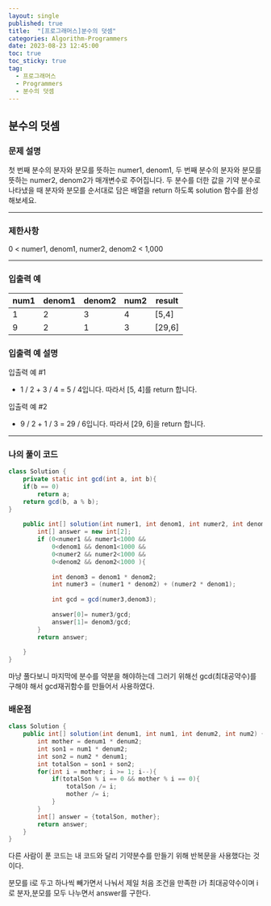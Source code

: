 ```yaml
---
layout: single
published: true
title:  "[프로그래머스]분수의 덧셈"
categories: Algorithm-Programmers
date: 2023-08-23 12:45:00
toc: true
toc_sticky: true
tag:   
  - 프로그래머스
  - Programmers
  - 분수의 덧셈
---
```


## 분수의 덧셈

### 문제 설명
첫 번째 분수의 분자와 분모를 뜻하는 numer1, denom1, 두 번째 분수의 분자와 분모를 뜻하는 numer2, denom2가 매개변수로 주어집니다. 두 분수를 더한 값을 기약 분수로 나타냈을 때 분자와 분모를 순서대로 담은 배열을 return 하도록 solution 함수를 완성해보세요.

----------------

### 제한사항

0 < numer1, denom1, numer2, denom2 < 1,000



----------------

### 입출력 예

|num1   |denom1    |denom2 |	num2|	result|
|---|---|---|---|---|
|1|2|3|4|[5,4]|
|9|2|1|3|[29,6]|


### 입출력 예 설명

입출력 예 #1
* 1 / 2 + 3 / 4 = 5 / 4입니다. 따라서 [5, 4]를 return 합니다.
  
입출력 예 #2
* 9 / 2 + 1 / 3 = 29 / 6입니다. 따라서 [29, 6]을 return 합니다.



----------------

### 나의 풀이 코드

```java
class Solution {
    private static int gcd(int a, int b){
    if(b == 0) 
        return a; 
    return gcd(b, a % b); 
}
    
    public int[] solution(int numer1, int denom1, int numer2, int denom2) {
        int[] answer = new int[2];
        if (0<numer1 && numer1<1000 && 
            0<denom1 && denom1<1000 && 
            0<numer2 && numer2<1000 && 
            0<denom2 && denom2<1000 ){
        
            int denom3 = denom1 * denom2; 
            int numer3 = (numer1 * denom2) + (numer2 * denom1);        
      
            int gcd = gcd(numer3,denom3);
        
            answer[0]= numer3/gcd;
            answer[1]= denom3/gcd;
        }
        return answer;
        
    }
}
```
<p>
마냥 풀다보니 마지막에 분수를 약분을 해야하는데 그러기 위해선 gcd(최대공약수)를 구해야 해서 gcd재귀함수를 만들어서 사용하였다. 
</p>



### 배운점

```java
class Solution {
    public int[] solution(int denum1, int num1, int denum2, int num2) {
        int mother = denum1 * denum2;
        int son1 = num1 * denum2;
        int son2 = num2 * denum1;
        int totalSon = son1 + son2;
        for(int i = mother; i >= 1; i--){
            if(totalSon % i == 0 && mother % i == 0){
                totalSon /= i;
                mother /= i;
            }
        }
        int[] answer = {totalSon, mother};
        return answer;
    }
}
```
<p>
다른 사람이 푼 코드는 내 코드와 달리 기약분수를 만들기 위해 반복문을 사용했다는 것이다. 
</p>
<p>
분모를 i로 두고 하나씩 빼가면서 나눠서 제일 처음 조건을 만족한 i가 최대공약수이며 i로 분자,분모를 모두 나누면서 answer를 구한다.
</p>

